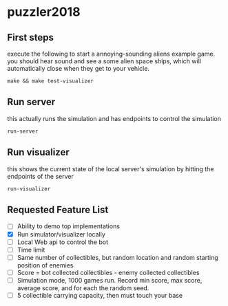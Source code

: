 # puzzler2018

## First steps
execute the following to start a annoying-sounding aliens example game. you should hear sound and see a some alien space ships, which will automatically close when they get to your vehicle.
```
make && make test-visualizer
```

## Run server
this actually runs the simulation and has endpoints to control the simulation
```
run-server
```

## Run visualizer
this shows the current state of the local server's simulation by hitting the endpoints of the server
```
run-visualizer
```

## Requested Feature List
- [ ] Ability to demo top implementations
- [X] Run simulator/visualizer locally
- [ ] Local Web api to control the bot
- [ ] Time limit
- [ ] Same number of collectibles, but random location and random starting position of enemies
- [ ] Score = bot collected collectibles - enemy collected collectibles
- [ ] Simulation mode, 1000 games run. Record min score, max score, average score, and for each the random seed. 
- [ ] 5 collectible carrying capacity, then must touch your base
